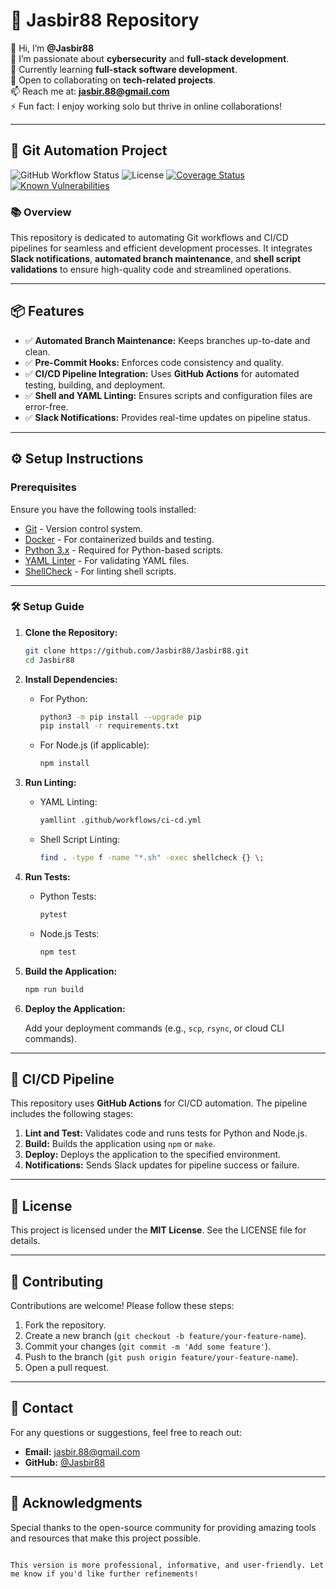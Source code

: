 # 🚀 **Jasbir88 Repository**

👋 Hi, I’m **@Jasbir88**  
👀 I’m passionate about **cybersecurity** and **full-stack development**.  
🌱 Currently learning **full-stack software development**.  
💞️ Open to collaborating on **tech-related projects**.  
📫 Reach me at: **jasbir.88@gmail.com**  
⚡ Fun fact: I enjoy working solo but thrive in online collaborations!  

---

## 🌟 **Git Automation Project**

![GitHub Workflow Status](https://img.shields.io/github/actions/workflow/status/Jasbir88/Jasbir88/ci-cd.yml?branch=main)
![License](https://img.shields.io/badge/License-MIT-blue)
[![Coverage Status](https://codecov.io/gh/Jasbir88/Jasbir88/branch/main/graph/badge.svg)](https://codecov.io/gh/Jasbir88/Jasbir88)
[![Known Vulnerabilities](https://snyk.io/test/github/Jasbir88/Jasbir88/badge.svg)](https://snyk.io/test/github/Jasbir88/Jasbir88)

### 📚 **Overview**
This repository is dedicated to automating Git workflows and CI/CD pipelines for seamless and efficient development processes. It integrates **Slack notifications**, **automated branch maintenance**, and **shell script validations** to ensure high-quality code and streamlined operations.

---

## 📦 **Features**

- ✅ **Automated Branch Maintenance:** Keeps branches up-to-date and clean.
- ✅ **Pre-Commit Hooks:** Enforces code consistency and quality.
- ✅ **CI/CD Pipeline Integration:** Uses **GitHub Actions** for automated testing, building, and deployment.
- ✅ **Shell and YAML Linting:** Ensures scripts and configuration files are error-free.
- ✅ **Slack Notifications:** Provides real-time updates on pipeline status.

---

## ⚙️ **Setup Instructions**

### Prerequisites

Ensure you have the following tools installed:

- [Git](https://git-scm.com/) - Version control system.
- [Docker](https://www.docker.com/) - For containerized builds and testing.
- [Python 3.x](https://www.python.org/) - Required for Python-based scripts.
- [YAML Linter](https://yamllint.readthedocs.io/) - For validating YAML files.
- [ShellCheck](https://www.shellcheck.net/) - For linting shell scripts.

---


### 🛠️ **Setup Guide**

1. **Clone the Repository:**

   ```bash
   git clone https://github.com/Jasbir88/Jasbir88.git
   cd Jasbir88
   ```

2. **Install Dependencies:**

   - For Python:
     ```bash
     python3 -m pip install --upgrade pip
     pip install -r requirements.txt
     ```

   - For Node.js (if applicable):
     ```bash
     npm install
     ```

3. **Run Linting:**

   - YAML Linting:
     ```bash
     yamllint .github/workflows/ci-cd.yml
     ```

   - Shell Script Linting:
     ```bash
     find . -type f -name "*.sh" -exec shellcheck {} \;
     ```

4. **Run Tests:**

   - Python Tests:
     ```bash
     pytest
     ```

   - Node.js Tests:
     ```bash
     npm test
     ```

5. **Build the Application:**

   ```bash
   npm run build
   ```

6. **Deploy the Application:**

   Add your deployment commands (e.g., `scp`, `rsync`, or cloud CLI commands).

---

## 🚀 **CI/CD Pipeline**

This repository uses **GitHub Actions** for CI/CD automation. The pipeline includes the following stages:

1. **Lint and Test:** Validates code and runs tests for Python and Node.js.
2. **Build:** Builds the application using `npm` or `make`.
3. **Deploy:** Deploys the application to the specified environment.
4. **Notifications:** Sends Slack updates for pipeline success or failure.

---

## 📜 **License**

This project is licensed under the **MIT License**. See the LICENSE file for details.

---

## 🤝 **Contributing**

Contributions are welcome! Please follow these steps:

1. Fork the repository.
2. Create a new branch (`git checkout -b feature/your-feature-name`).
3. Commit your changes (`git commit -m 'Add some feature'`).
4. Push to the branch (`git push origin feature/your-feature-name`).
5. Open a pull request.

---

## 📧 **Contact**

For any questions or suggestions, feel free to reach out:

- **Email:** jasbir.88@gmail.com
- **GitHub:** [@Jasbir88](https://github.com/Jasbir88)

---

## 🌟 **Acknowledgments**

Special thanks to the open-source community for providing amazing tools and resources that make this project possible.
```

This version is more professional, informative, and user-friendly. Let me know if you'd like further refinements!
